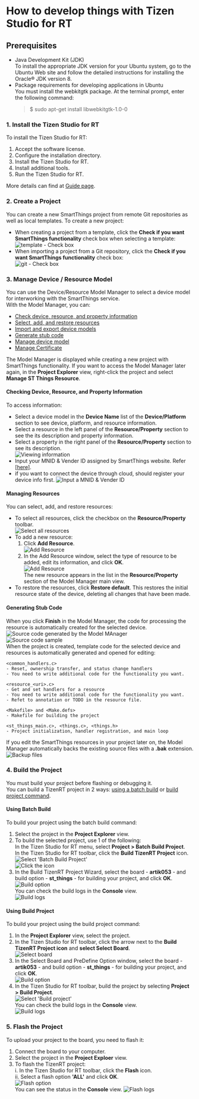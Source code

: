# How to develop things with Tizen Studio for RT

## Prerequisites
- Java Development Kit (JDK)  
To install the appropriate JDK version for your Ubuntu system, go to the Ubuntu Web site and follow the detailed instructions for installing the Oracle® JDK version 8.  
- Package requirements for developing applications in Ubuntu  
You must install the webkitgtk package. At the terminal prompt, enter the following command:  
	>$ sudo apt-get install libwebkitgtk-1.0-0

### 1. Install the Tizen Studio for RT
To install the Tizen Studio for RT:  
1. Accept the software license.  
2. Configure the installation directory.  
3. Install the Tizen Studio for RT.  
4. Install additional tools.  
5. Run the Tizen Studio for RT.  

More details can find at [Guide page](https://developer.tizen.org/development/tizen-studio/rt-ide/installing-tizen-studio-rt).
 
### 2. Create a Project
You can create a new SmartThings project from remote Git repositories as well as local templates. To create a new project:  
- When creating a project from a template, click the **Check if you want SmartThings functionality** check box when selecting a template:  
![template - Check box](media/rt_smartthings_template.png)  
- When importing a project from a Git repository, click the **Check if you want SmartThings functionality** check box:  
![git - Check box](media/rt_smartthings_git.png)

### 3. Manage Device / Resource Model
You can use the Device/Resource Model Manager to select a device model for interworking with the SmartThings service.  
With the Model Manager, you can:  
- [Check device, resource, and property information](#checking-device-resource-and-property-information)  
- [Select, add, and restore resources](#managing-resources)  
- [Import and export device models](#importing-and-exporting-device-models)  
- [Generate stub code](#generating-stub-code)  
- [Manage device model](HowToManageDeviceModel.md)
- [Manage Certificate](manage-certificate.md)

The Model Manager is displayed while creating a new project with SmartThings functionality. If you want to access the Model Manager later again, in the **Project Explorer** view, right-click the project and select **Manage ST Things Resource**.

#### **Checking Device, Resource, and Property Information**
To access information:  
- Select a device model in the **Device Name** list of the **Device/Platform** section to see device, platform, and resource information.  
- Select a resource in the left panel of the **Resource/Property** section to see the its description and property information.  
- Select a property in the right panel of the **Resource/Property** section to see its description.  
![Viewing information](media/rt_model_select_property.png)  
- Input your MNID & Vender ID assigned by SmartThings website. Refer [[here]](https://smartthings.developer.samsung.com/develop/workspace/ide/create-a-cloud-connected-device.html).  
- if you want to connect the device through cloud, should register your device info first.
![Input a MNID & Vender ID](media/rt_model_input_mnid_n_vid.png)

#### **Managing Resources**
You can select, add, and restore resources:  
- To select all resources, click the checkbox on the **Resource/Property** toolbar.  
![Select all resources](media/rt_model_select_all.png)  
- To add a new resource:  
   1. Click **Add Resource**.  
   ![Add Resource](media/rt_model_add_resource.png)  
   2. In the Add Resource window, select the type of resource to be added, edit its information, and click **OK**.  
   ![Add Resource](media/rt_model_add_resource_window.png)  
   The new resource appears in the list in the **Resource/Property** section of the Model Manager main view.  
- To restore the resources, click **Restore default**. This restores the initial resource state of the device, deleting all changes that have been made.

#### **Generating Stub Code**
When you click **Finish** in the Model Manager, the code for processing the resource is automatically created for the selected device.  
![Source code generated by the Model MAnager](media/rt_model_export_model_window.png)  
![Source code sample](media/rt_model_code_opened.png)  
When the project is created, template code for the selected device and resources is automatically generated and opened for editing:  
```
<common_handlers.c>
- Reset, ownership transfer, and status change handlers
- You need to write additional code for the functionality you want.

<resource_<uri>.c>
- Get and set handlers for a resource
- You need to write additional code for the functionality you want.
- Refet to annotation or TODO in the resource file.

<Makefile> and <Make.defs>
- Makefile for building the project

<st_things_main.c>, <things.c>, <things.h>
- Project initialization, handler registration, and main loop
```
If you edit the SmartThings resources in your project later on, the Model Manager automatically backs the existing source files with a **.bak** extension.  
![Backup files](media/rt_model_manage_backups.png)

### 4. Build the Project
You must build your project before flashing or debugging it.  
You can build a TizenRT project in 2 ways: [using a batch build](#Using-Batch-Build) or [build project command](#Using-Build-Project).

#### Using Batch Build
To build your project using the batch build command:  
1. Select the project in the **Project Explorer** view.  
2. To build the selected project, use 1 of the following:  
In the Tizen Studio for RT menu, select **Project > Batch Build Project**.  
In the Tizen Studio for RT toolbar, click the **Build TizenRT Project** icon.  
![Select 'Batch Build Project'](media/rt_build_smartthings.png)  
![Click the icon](media/rt_build_smartthings_menu.png)  
3. In the Build TizenRT Project Wizard, select the board - **artik053** - and build option - **st_things** - for building your project, and click **OK**.  
![Build option](media/rt_build_option_smartthings.png)  
You can check the build logs in the **Console** view.  
![Build logs](media/rt_build_logs_smartthings.png)  

#### Using Build Project
To build your project using the build project command:  
1. In the **Project Explorer** view, select the project.  
2. In the Tizen Studio for RT toolbar, click the arrow next to the **Build TizenRT Project icon** and **select Select Board**.  
![Select board](media/rt_build_dropdown_menu.png)  
3. In the Select Board and PreDefine Option window, select the board - **artik053** - and build option - **st_things** - for building your project, and click **OK**.  
![Build option](media/rt_build_option_smartthings.png)  
4. In the Tizen Studio for RT toolbar, build the project by selecting **Project > Build Project**.  
![Select 'Build project'](media/rt_build_build_project.png)  
You can check the build logs in the **Console** view.  
![Build logs](media/rt_build_logs_smartthings.png)  

### 5. Flash the Project  
To upload your project to the board, you need to flash it:  
1. Connect the board to your computer.  
2. Select the project in the **Project Exploer** view.  
3. To flash the TizenRT project:  
     i. In the Tizen Studio for RT toolbar, click the **Flash** icon.  
    ii. Select a flash option **'ALL'** and click **OK**.  
![Flash option](media/rt_flash_option.png)  
You can see the status in the **Console** view.
![Flash logs](media/rt_flash_logs.png)  

